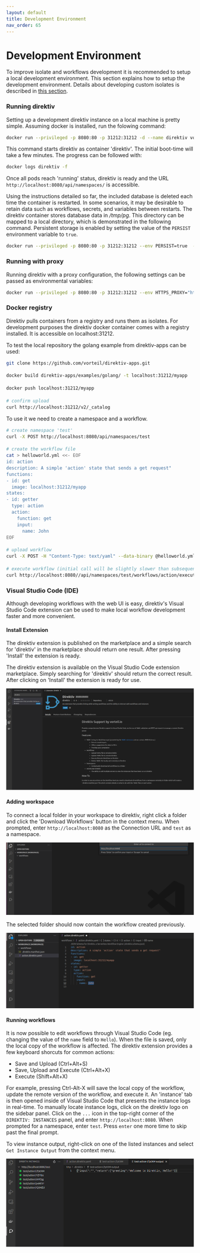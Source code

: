 ```yaml
---
layout: default
title: Development Environment
nav_order: 65
---
```


# Development Environment

To improve isolate and workflows development it is recommended to setup a local development environment. This section explains how to setup the development environment. Details about developing custom isolates is described in <a href="walkthrough/making-isolates.html">this section</a>.

### Running direktiv

Setting up a development direktiv instance on a local machine is pretty simple. Assuming docker is installed, run the folowing command:


```sh
docker run --privileged -p 8080:80 -p 31212:31212 -d --name direktiv vorteil/direktiv-kube
```

This command starts direktiv as container 'direktiv'. The initial boot-time will take a few minutes. The progress can be followed with:

```sh
docker logs direktiv -f
```

Once all pods reach 'running' status, direktiv is ready and the URL `http://localhost:8080/api/namespaces/` is accessible.

Using the instructions detailed so far, the included database is deleted each time the container is restarted. In some scenarios, it may be desirable to retain data such as workflows, secrets, and variables between restarts. The direktiv container stores database data in */tmp/pg*. This directory can be mapped to a local directory, which is demonstrated in the following command. Persistent storage is enabled by setting the value of the `PERSIST` environment variable to `true`.

```sh
docker run --privileged -p 8080:80 -p 31212:31212 --env PERSIST=true  -ti -v /tmp/pg:/tmp/pg vorteil/direktiv-kube
```

### Running with proxy

Running direktiv with a proxy configuration, the following settings can be passed as environmental variables:

```sh
docker run --privileged -p 8080:80 -p 31212:31212 --env HTTPS_PROXY="http://<proxy-address>:443" --env NO_PROXY="*.default,10.0.0.0/8,172.0.0.0/8,localhost" -ti -v /tmp/pg:/tmp/pg vorteil/direktiv-kube
```

### Docker registry

Direktiv pulls containers from a registry and runs them as isolates. For development purposes the direktiv docker container comes with a registry installed. It is accessible on localhost:31212.

To test the local repository the golang example from direktiv-apps can be used:

```sh
git clone https://github.com/vorteil/direktiv-apps.git

docker build direktiv-apps/examples/golang/ -t localhost:31212/myapp

docker push localhost:31212/myapp

# confirm upload
curl http://localhost:31212/v2/_catalog

```

To use it we need to create a namespace and a workflow.

```sh
# create namespace 'test'
curl -X POST http://localhost:8080/api/namespaces/test

# create the workflow file
cat > helloworld.yml <<- EOF
id: action
description: A simple 'action' state that sends a get request"
functions:
- id: get
  image: localhost:31212/myapp
states:
- id: getter
  type: action
  action:
    function: get
    input:
      name: John
EOF

# upload workflow
curl -X POST -H "Content-Type: text/yaml" --data-binary @helloworld.yml http://localhost:8080/api/namespaces/test/workflows

# execute workflow (initial call will be slightly slower than subsequent calls)
curl http://localhost:8080//api/namespaces/test/workflows/action/execute?wait=true

```

### Visual Studio Code (IDE)

Although developing workflows with the web UI is easy, direktiv's Visual Studio Code extension can be used to make local workflow development faster and more convenient.

#### Install Extension

The direktiv extension is published on the marketplace and a simple search for 'direktiv' in the marketplace should return one result. After pressing 'Install' the extension is ready.

The direktiv extension is available on the Visual Studio Code extension marketplace. Simply searching for 'direktiv' should return the correct result. After clicking on 'Install' the extension is ready for use.

<p align=center>
<img src="../assets/vscode/extension1.png" />
</p>

#### Adding workspace

To connect a local folder in your workspace to direktiv, right click a folder and click the 'Download Workflows' button in the context menu. When prompted, enter `http://localhost:8080` as the Connection URL and `test` as a namespace.

<p align=center>
<img src="../assets/vscode/extension2.png" />
</p>

The selected folder should now contain the workflow created previously.

<p align=center>
<img src="../assets/vscode/extension3.png" />
</p>

#### Running workflows

It is now possible to edit workflows through Visual Studio Code (eg. changing the value of the `name` field to `Hello`). When the file is saved, only the local copy of the workflow is affected. The direktiv extension provides a few keyboard shorcuts for common actions:

- Save and Upload (Ctrl+Alt+S)
- Save, Upload and Execute (Ctrl+Alt+X)
- Execute (Shift+Alt+X)

For example, pressing Ctrl-Alt-X will save the local copy of the workflow, update the remote version of the workflow, and execute it. An 'instance' tab is then opened inside of Visual Studio Code that presents the instance logs in real-time. To manually locate instance logs, click on the direktiv logo on the sidebar panel. Click on the `...` icon in the top-right corner of the `DIREKTIV: INSTANCES` panel, and enter `http://localhost:8080`. When prompted for a namespace, enter `test`. Press `enter` one more time to skip past the final prompt. 

To view instance output, right-click on one of the listed instances and select `Get Instance Output` from the context menu.

<p align=center>
<img src="../assets/vscode/extension5.png" />
</p>
